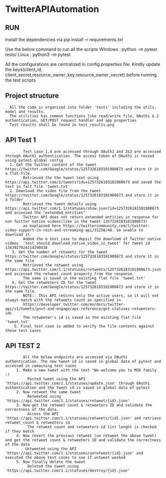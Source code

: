 # TwitterAPIAutomation
## RUN
Install the dependencies via
pip install -r requirements.txt

Use the below command to run all the scripts 
Windows : python -m pytest tests/
Linux : python3 -m pytest

All the configurations are centralized in config.properties file. Kindly update the keys(client_id, client_secret,resource_owner_key,resource_owner_secret) before running the test scripts


## Project structure
      All the code is organized into folder 'tests' including the utils, model and results.
      The utilities has common functions like read/write file, OAuth1 & 2 authentication, GET/POST request handler and app properties
      Test results shall be found in test_results.png
      
      
## API Test 1
            Test case 1,4 are accessed through OAuth2 and 2&3 are accessed through OAuth1 authentication. The access token of OAuth1 is reused using pytest global config
      1. Get the twitter content of the tweet https://twitter.com/Google/status/1257326183101980673 and store it in a flat-file.
            Retrieved the the tweet text using https://api.twitter.com/2/tweets?ids=1257326183101980673 and saved the text in falt file 'tweet.txt'
      2. Download the video file from the tweet https://twitter.com/Google/status/1257326183101980673 and store it in a folder
            Retrieved the tweet details using https://api.twitter.com/1.1/statuses/show.json?id=1257326183101980673 and accessed the "extended_entities"
            Twitter API does not return extended entities in response for non Twitter native videos(like in the tweet 1257326183101980673)
            as explained here https://twittercommunity.com/t/twitter-video-support-in-rest-and-streaming-api/31258/40. So unable to download it.
            Added the a test case to depict the download of Twitter native videos  'test_should_download_native_video_in_tweet' for tweet id 1343927024214290438
       3. Get the number of retweets for the tweet https://twitter.com/Google/status/1257326183101980673 and store it in the same file
            Retrieved the retweet using https://api.twitter.com/1.1/statuses/retweets/1257326183101980673.json and accessed the retweet_count property from the response.
            The same is saved in the existing flat file 'tweet.txt'
       4. Get the retweeters ID for the tweet https://twitter.com/Google/status/1257326183101980673 and store it in the same file.
            NOTE:: This API returns only the active users, so it will not always match with the retweets count as specified in
            https://developer.twitter.com/en/docs/twitter-api/v1/tweets/post-and-engage/api-reference/get-statuses-retweeters-ids
            The retweeter's id is saved in the existing flat file 'tweet.txt'
        5. Final test case is added to verify the file contents against these test cases
        
 ## API TEST 2
            All the below endpoints are accessed via OAuth1 authentication. The new tweet id is saved in global data of pytest and accessed in remaining test cases
         1. Make a new tweet with the text "We welcome you to MSD family :) 
              Posted tweet using the API 'https://api.twitter.com/1.1/statuses/update.json' through OAuth1 authentication and the tweet id is saved in global data of pytest
         2. Now retweet the same tweet
              Retweeted using 'https://api.twitter.com/1.1/statuses/retweet/{id}.json'
         3. Now get the retweet count & retweeters ID and validate the correctness of the data.
              Access the API 'https://api.twitter.com/1.1/statuses/retweets/{id}.json' and retrieve retweet_count & retweeters id
              The retweet count and retweeters id list lenght is checked if they match
         4. Now revert the previous retweet (un retweet the above tweet) and get the retweet count & retweeters ID and validate the correctness of the data
             Untweeted using the API 'https://api.twitter.com/1.1/statuses/unretweet/{id}.json' and executed the above test cases to see if untweet worked
         5. Now finally delete the tweet
              Deleted the tweet using 'https://api.twitter.com/1.1/statuses/destroy/{id}.json'
         
            
      
      
 
     
